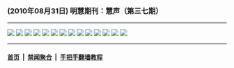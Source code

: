 ### (2010年08月31日) 明慧期刊：慧声（第三七期） 

---

<img src="http://qikan.minghui.org/mhqkpage/qikanimage/2010/08/31/huisheng-b-37-pdf-online1.png"/> 

<img src="http://qikan.minghui.org/mhqkpage/qikanimage/2010/08/31/huisheng-b-37-pdf-online2.png"/> 

<img src="http://qikan.minghui.org/mhqkpage/qikanimage/2010/08/31/huisheng-b-37-pdf-online3.png"/> 

<img src="http://qikan.minghui.org/mhqkpage/qikanimage/2010/08/31/huisheng-b-37-pdf-online4.png"/> 

<img src="http://qikan.minghui.org/mhqkpage/qikanimage/2010/08/31/huisheng-b-37-pdf-online5.png"/> 

<img src="http://qikan.minghui.org/mhqkpage/qikanimage/2010/08/31/huisheng-b-37-pdf-online6.png"/> 

<img src="http://qikan.minghui.org/mhqkpage/qikanimage/2010/08/31/huisheng-b-37-pdf-online7.png"/> 

<img src="http://qikan.minghui.org/mhqkpage/qikanimage/2010/08/31/huisheng-b-37-pdf-online8.png"/> 

<img src="http://qikan.minghui.org/mhqkpage/qikanimage/2010/08/31/huisheng-b-37-pdf-online9.png"/> 

<img src="http://qikan.minghui.org/mhqkpage/qikanimage/2010/08/31/huisheng-b-37-pdf-online10.png"/> 

<img src="http://qikan.minghui.org/mhqkpage/qikanimage/2010/08/31/huisheng-b-37-pdf-online11.png"/> 

<img src="http://qikan.minghui.org/mhqkpage/qikanimage/2010/08/31/huisheng-b-37-pdf-online12.png"/> 

<img src="http://qikan.minghui.org/mhqkpage/qikanimage/2010/08/31/huisheng-b-37-pdf-online13.png"/> 

<img src="http://qikan.minghui.org/mhqkpage/qikanimage/2010/08/31/huisheng-b-37-pdf-online14.png"/> 



---

#### [首页](../../../..) &nbsp;|&nbsp; [禁闻聚合](https://github.com/gfw-breaker/banned-news) &nbsp;|&nbsp; [手把手翻墙教程](https://github.com/gfw-breaker/guides) 